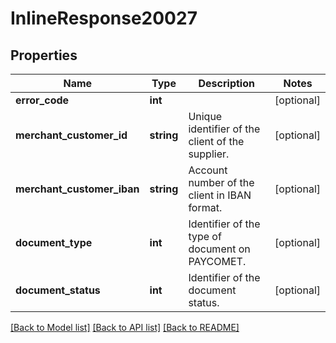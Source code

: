 # InlineResponse20027

## Properties
Name | Type | Description | Notes
------------ | ------------- | ------------- | -------------
**error_code** | **int** |  | [optional] 
**merchant_customer_id** | **string** | Unique identifier of the client of the supplier. | [optional] 
**merchant_customer_iban** | **string** | Account number of the client in IBAN format. | [optional] 
**document_type** | **int** | Identifier of the type of document on PAYCOMET. | [optional] 
**document_status** | **int** | Identifier of the document status. | [optional] 

[[Back to Model list]](../../README.md#documentation-for-models) [[Back to API list]](../../README.md#documentation-for-api-endpoints) [[Back to README]](../../README.md)

